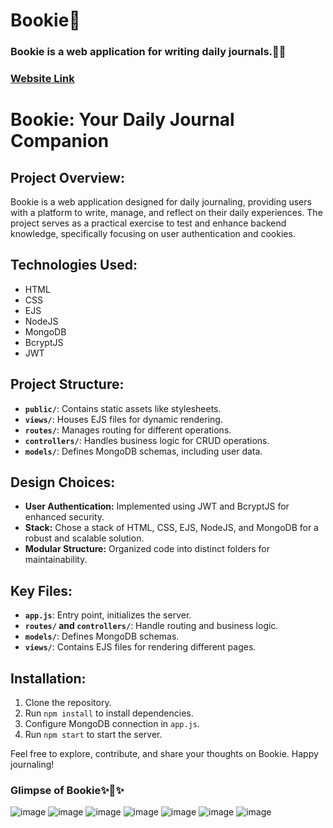 # Bookie💜
### **Bookie is a web application for writing daily journals.✍🏻**
### [Website Link](https://bookie-daily-dairy.onrender.com)
# Bookie: Your Daily Journal Companion

## Project Overview:

Bookie is a web application designed for daily journaling, providing users with a platform to write, manage, and reflect on their daily experiences. The project serves as a practical exercise to test and enhance backend knowledge, specifically focusing on user authentication and cookies.

## Technologies Used:

- HTML
- CSS
- EJS
- NodeJS
- MongoDB
- BcryptJS
- JWT

## Project Structure:

- **`public/`**: Contains static assets like stylesheets.
- **`views/`**: Houses EJS files for dynamic rendering.
- **`routes/`**: Manages routing for different operations.
- **`controllers/`**: Handles business logic for CRUD operations.
- **`models/`**: Defines MongoDB schemas, including user data.

## Design Choices:

- **User Authentication:** Implemented using JWT and BcryptJS for enhanced security.
- **Stack:** Chose a stack of HTML, CSS, EJS, NodeJS, and MongoDB for a robust and scalable solution.
- **Modular Structure:** Organized code into distinct folders for maintainability.

## Key Files:

- **`app.js`**: Entry point, initializes the server.
- **`routes/` and `controllers/`**: Handle routing and business logic.
- **`models/`**: Defines MongoDB schemas.
- **`views/`**: Contains EJS files for rendering different pages.

## Installation:

1. Clone the repository.
2. Run `npm install` to install dependencies.
3. Configure MongoDB connection in `app.js`.
4. Run `npm start` to start the server.

Feel free to explore, contribute, and share your thoughts on Bookie. Happy journaling!

### Glimpse of Bookie✨💜✨

![image](https://user-images.githubusercontent.com/83348790/190888168-1c21c1ec-7571-4b00-9e21-fecf6dbdefa2.png)
![image](https://user-images.githubusercontent.com/83348790/190888219-3d8c922e-f999-47f2-b154-3d568921428d.png)
![image](https://user-images.githubusercontent.com/83348790/190888251-13a0570f-1676-4583-b6a9-7ffd5a5c9a81.png)
![image](https://user-images.githubusercontent.com/83348790/190888446-9da37e37-21cf-4df7-a185-5242858f5c5f.png)
![image](https://user-images.githubusercontent.com/83348790/190888273-0b338bd3-c02f-427c-a30b-0b25afed04a3.png)
![image](https://user-images.githubusercontent.com/83348790/190888318-7a75521f-f4e6-44d6-a545-c25096a0797f.png)
![image](https://user-images.githubusercontent.com/83348790/190888331-088a38f1-9c9e-4a75-9b4b-6a6ed86e71d5.png)





